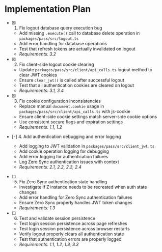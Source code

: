 # Implementation Plan

- [x] 1. Fix logout database query execution bug

  - Add missing `.execute()` call to database delete operation in `packages/pass/src/logout.ts`
  - Add error handling for database operations
  - Test that refresh tokens are actually invalidated on logout
  - _Requirements: 3.2_

- [x] 2. Fix client-side logout cookie clearing

  - Update `packages/pass/src/client/api_calls.ts` logout method to clear JWT cookies
  - Ensure `clear_jwt()` is called after successful logout
  - Test that all authentication cookies are cleared on logout
  - _Requirements: 3.1, 3.4_

- [x] 3. Fix cookie configuration inconsistencies

  - Replace manual `document.cookie` usage in `packages/pass/src/client/api_calls.ts` with js-cookie
  - Ensure client-side cookie settings match server-side cookie options
  - Use consistent secure flags and expiration settings
  - _Requirements: 1.1, 1.2_

- [-] 4. Add authentication debugging and error logging

  - Add logging to JWT validation in `packages/pass/src/client_jwt.ts`
  - Add cookie operation logging for debugging
  - Add error logging for authentication failures
  - Log Zero Sync authentication issues with context
  - _Requirements: 2.1, 2.2, 2.3, 2.4_

- [ ] 5. Fix Zero Sync authentication state handling

  - Investigate if Z instance needs to be recreated when auth state changes
  - Add error handling for Zero Sync authentication failures
  - Ensure Zero Sync properly handles JWT token changes
  - _Requirements: 1.3_

- [ ] 6. Test and validate session persistence
  - Test login session persistence across page refreshes
  - Test login session persistence across browser restarts
  - Verify logout properly clears all authentication state
  - Test that authentication errors are properly logged
  - _Requirements: 1.1, 1.2, 1.3, 3.3_
